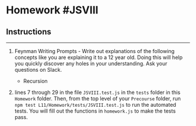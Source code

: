 # Homework #JSVIII

## Instructions
---
1. Feynman Writing Prompts - Write out explanations of the following concepts like you are explaining it to a 12 year old.  Doing this will help you quickly discover any holes in your understanding.  Ask your questions on Slack.

	* Recursion

2. lines 7 through 29 in the file `JSVIII.test.js` in the `tests` folder in this `Homework` folder. Then, from the top level of your `Precourse` folder, run `npm test L11/Homework/tests/JSVIII.test.js` to run the automated tests. You will fill out the functions in `homework.js` to make the tests pass.
